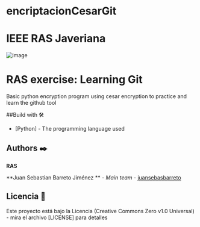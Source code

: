 # encriptacionCesarGit
# IEEE RAS Javeriana
![image](https://user-images.githubusercontent.com/63886423/110806413-0c486e00-8250-11eb-9ec5-aca289cba1f7.png)

# RAS exercise: Learning Git

Basic python encryption program using cesar encryption to practice and learn the github tool



##Build with 🛠️

* [Python] - The programming language used

## Authors ✒️

**RAS**

**Juan Sebastian Barreto Jiménez ** - *Main team* - [juansebasbarreto](https://github.com/juansebasbarreto)

## Licencia 📄

Este proyecto está bajo la Licencia (Creative Commons Zero v1.0 Universal) - mira el archivo [LICENSE] para detalles
